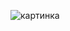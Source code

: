 ![картинка](https://avatars.mds.yandex.net/i?id=e15f761c06205523a0dd45e5726aba15-4911453-images-thumbs&ref=rim&n=33&w=201&h=150)
